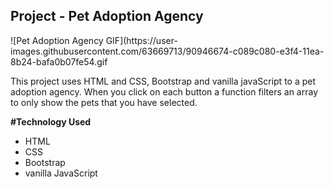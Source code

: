 ## Project - Pet Adoption Agency
<div align=”center”> ![Pet Adoption Agency GIF](https://user-images.githubusercontent.com/63669713/90946674-c089c080-e3f4-11ea-8b24-bafa0b07fe54.gif </div>

This project uses HTML and CSS, Bootstrap and vanilla javaScript to a pet adoption agency. When you click on each button a function filters an array to only show the pets that you have selected.

**#Technology Used**
 - HTML
 - CSS
 - Bootstrap
 - vanilla JavaScript
